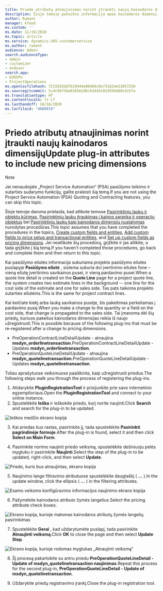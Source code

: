 ```yaml
---
title: Priedo atributų atnaujinimas norint įtraukti naujų kainodaros dimensijų
description: Šioje temoje pateikta informacija apie kainodaros dimensijų priedo atributų atnaujinimą.
author: Rumant
manager: kfend
ms.custom: ''
ms.date: 11/19/2018
ms.topic: article
ms.service: dynamics-365-customerservice
ms.author: rumant
audience: Admin
search.audienceType:
- admin
- customizer
- enduser
search.app:
- D365PS
- ProjectOperations
ms.openlocfilehash: f215555dd7b29444e00499c0e731624e51057250
ms.sourcegitcommit: 5c4c9bf3ba018562d6cb3443c01d550489c415fa
ms.translationtype: HT
ms.contentlocale: lt-LT
ms.lasthandoff: 10/16/2020
ms.locfileid: "4080919"
---
```

# <a name="update-plug-in-attributes-to-include-new-pricing-dimensions"></a><span data-ttu-id="9cdc2-103">Priedo atributų atnaujinimas norint įtraukti naujų kainodaros dimensijų</span><span class="sxs-lookup"><span data-stu-id="9cdc2-103">Update plug-in attributes to include new pricing dimensions</span></span>

> [!NOTE]
> <span data-ttu-id="9cdc2-104">Jei nenaudojate „Project Service Automation“ (PSA) pasiūlymo teikimo ir sutarties sudarymo funkcijų, galite praleisti šią temą.</span><span class="sxs-lookup"><span data-stu-id="9cdc2-104">If you are not using the Project Service Automation (PSA) Quoting and Contracting features, you can skip this topic.</span></span>

<span data-ttu-id="9cdc2-105">Šioje temoje daroma prielaida, kad atlikote temose [Pasirinktinių laukų ir objektų kūrimas](create-custom-fields-entities.md), [Pasirinktinių laukų įtraukimas į kainos sąranką ir operacijų objektus](field-references.md) bei [Pasirinktinių laukų kaip kainodaros dimensijų nustatymas](set-up-pricing-dimensions.md) nurodytas procedūras.</span><span class="sxs-lookup"><span data-stu-id="9cdc2-105">This topic assumes that you have completed the procedures in the topics, [Create custom fields and entities](create-custom-fields-entities.md), [Add custom fields to price setup and transactional entities](field-references.md), and [Set up custom fields as pricing dimensions](set-up-pricing-dimensions.md).</span></span> <span data-ttu-id="9cdc2-106">Jei neatlikote šių procedūrų, grįžkite ir jas atlikite, o tada grįžkite į šią temą.</span><span class="sxs-lookup"><span data-stu-id="9cdc2-106">If you haven't completed those procedures, go back and complete them and then return to this topic.</span></span>

<span data-ttu-id="9cdc2-107">Kai pasiūlymo eilutės informacija sukuriama projekto pasiūlymo eilutės puslapyje **Pasiūlymo eilutė** , sistema sukuria dvi įvertinimo eilutes fone – vieną eilutę įvertinimo savikainos pusei, ir vieną pardavimo pusei.</span><span class="sxs-lookup"><span data-stu-id="9cdc2-107">When a quote line detail is created on the **Quote Line** page for a project quote line, the system creates two estimate lines in the background -- one line for the cost side of the estimate and one for sales side.</span></span> <span data-ttu-id="9cdc2-108">Tas pats taikoma projekto sutarties eilutėms.</span><span class="sxs-lookup"><span data-stu-id="9cdc2-108">This is the same  for project contract lines.</span></span>

<span data-ttu-id="9cdc2-109">Kai keičiate kiekį arba lauką savikainos pusėje, šis pakeitimas perkeliamas į pardavimo pusę.</span><span class="sxs-lookup"><span data-stu-id="9cdc2-109">When you make a change to the quantity or a field on the cost side, that change is propagated to the sales side.</span></span> <span data-ttu-id="9cdc2-110">Tai įmanoma dėl šių priedų, kuriuos pakeitus kainodaros dimensijas reikia iš naujo užregistruoti.</span><span class="sxs-lookup"><span data-stu-id="9cdc2-110">This is possible because of the following plug-ins that must be re-registered after a change to pricing dimensions.</span></span>

- <span data-ttu-id="9cdc2-111">PreOperationContractLineDetailUpdate - atnaujina **msdyn_orderlinetransaction**.</span><span class="sxs-lookup"><span data-stu-id="9cdc2-111">PreOperationContractLineDetailUpdate - Updates **msdyn_orderlinetransaction**.</span></span>
- <span data-ttu-id="9cdc2-112">PreOperationQuoteLineDetailUpdate - atnaujina **msdyn_quotelinetransaction**.</span><span class="sxs-lookup"><span data-stu-id="9cdc2-112">PreOperationQuoteLineDetailUpdate - Updates **msdyn_quotelinetransaction**.</span></span>

<span data-ttu-id="9cdc2-113">Toliau aprašytuose veiksmuose paaiškinta, kaip užregistruoti priedus.</span><span class="sxs-lookup"><span data-stu-id="9cdc2-113">The following steps walk you through the process of registering the plug-ins.</span></span>

1. <span data-ttu-id="9cdc2-114">Atidarykite **PluginRegistrationTool** ir prisijunkite prie savo internetinio egzemplioriaus.</span><span class="sxs-lookup"><span data-stu-id="9cdc2-114">Open the **PluginRegistrationTool** and connect to your online instance.</span></span>
2. <span data-ttu-id="9cdc2-115">Spustelėkite **Ieška** ir ieškokite priedo, kurį norite naujinti.</span><span class="sxs-lookup"><span data-stu-id="9cdc2-115">Click **Search** and search for the plug-in to be updated.</span></span>

 ![Ieškos medžio ekrano kopija](media/PRT-1.png)

3. <span data-ttu-id="9cdc2-117">Kai priedas bus rastas, pasirinkite jį, tada spustelėkite **Pasirinkti pagrindinėje formoje**.</span><span class="sxs-lookup"><span data-stu-id="9cdc2-117">After the plug-in is found, select it and then click **Select on Main Form**.</span></span>

4. <span data-ttu-id="9cdc2-118">Pasirinkite norimo naujinti priedo veiksmą, spustelėkite dešiniuoju pelės mygtuku ir pasirinkite **Naujinti**.</span><span class="sxs-lookup"><span data-stu-id="9cdc2-118">Select the step of the plug-in to be updated, right-click, and then select **Update**.</span></span>

 ![Priedo, kuris bus atnaujintas, ekrano kopija](media/PRT-2.png)
 
5. <span data-ttu-id="9cdc2-120">Naujinimo lange filtravimo atributuose spustelėkite daugtaškį ( **...** ).</span><span class="sxs-lookup"><span data-stu-id="9cdc2-120">In the update window, click the ellipsis ( **...** ) in the filtering attributes.</span></span>

 ![Esamo veiksmo konfigūravimo informacijos naujinimo ekrano kopija](media/PRT-3.png)
 
6. <span data-ttu-id="9cdc2-122">Pažymėkite kainodaros atributo žymės langelius.</span><span class="sxs-lookup"><span data-stu-id="9cdc2-122">Select the pricing attribute check boxes.</span></span>

 ![Ekrano kopija, kurioje matomas kainodaros atributų žymės langelių pasirinkimas](media/PRT-4.png)

7. <span data-ttu-id="9cdc2-124">Spustelėkite **Gerai** , kad uždarytumėte puslapį, tada pasirinkite **Atnaujinti veiksmą**.</span><span class="sxs-lookup"><span data-stu-id="9cdc2-124">Click **OK** to close the page and then select **Update Step**.</span></span>

 ![Ekrano kopija, kurioje rodomas mygtukas „Atnaujinti veiksmą“](media/PRT-5.png)
 
8. <span data-ttu-id="9cdc2-126">Šį procesą pakartokite su antru priedu **PreOperationQuoteLineDetail - Update of msdyn_quotelinetransaction naujinimas**.</span><span class="sxs-lookup"><span data-stu-id="9cdc2-126">Repeat this process for the second plug-in, **PreOperationQuoteLineDetail - Update of msdyn_quotelinetransaction**.</span></span>

9. <span data-ttu-id="9cdc2-127">Uždarykite priedų registravimo įrankį.</span><span class="sxs-lookup"><span data-stu-id="9cdc2-127">Close the plug-in registration tool.</span></span>

